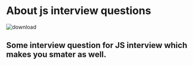 # About js interview questions
![download](https://github.com/user-attachments/assets/d046bfee-f3bb-4b05-9da8-61af74f3fea3)
## Some interview question for JS interview which makes you smater as well.
